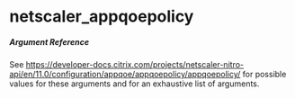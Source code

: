 # netscaler_appqoepolicy

##### Argument Reference

See https://developer-docs.citrix.com/projects/netscaler-nitro-api/en/11.0/configuration/appqoe/appqoepolicy/appqoepolicy/ for possible values for these arguments and for an exhaustive list of arguments.


